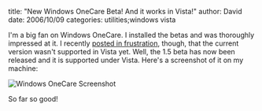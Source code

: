 
title: "New Windows OneCare Beta! And it works in Vista!"
author: David
date: 2006/10/09
categories: utilities;windows vista

I'm a big fan on Windows OneCare. I installed the betas and was thoroughly impressed at it. I recently [posted in frustration](http://www.mohundro.com/blog/PermaLink,guid,657ca226-0a81-431c-b17d-e79f69be439e.aspx), though, that the current version wasn't supported in Vista yet. Well, the 1.5 beta has now been released and it is supported under Vista. Here's a screenshot of it on my machine: 

![Windows OneCare Screenshot](http://www.mohundro.com/blog/content/binary/WindowsLiveWriter/NewWindowsOneCareBetaAnditworksinVista_13300/2006-10-09-onecare%5B3%5D.png)

So far so good!

